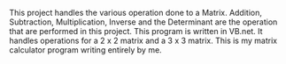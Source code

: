 This project handles the various operation done to a Matrix.
Addition, Subtraction, Multiplication, Inverse and the Determinant are the operation that are performed in this project.
This program is written in VB.net.
It handles operations for a 2 x 2 matrix and a 3 x 3 matrix.
This is my matrix calculator program writing entirely by me.

